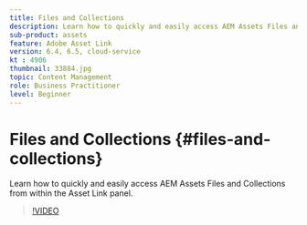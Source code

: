 ```yaml
---
title: Files and Collections
description: Learn how to quickly and easily access AEM Assets Files and Collections from within the Asset Link panel.
sub-product: assets
feature: Adobe Asset Link
version: 6.4, 6.5, cloud-service
kt : 4906
thumbnail: 33884.jpg
topic: Content Management
role: Business Practitioner
level: Beginner
---
```


# Files and Collections {#files-and-collections}

Learn how to quickly and easily access AEM Assets Files and Collections from within the Asset Link panel.

>[!VIDEO](https://video.tv.adobe.com/v/33884/?quality=12)